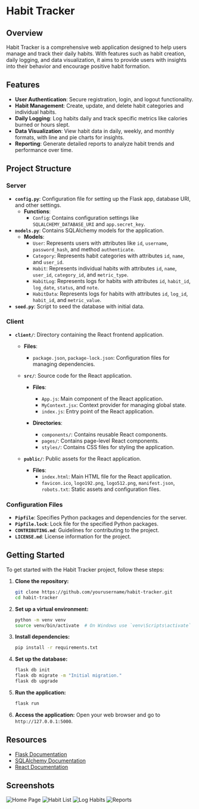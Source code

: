 # Habit Tracker

## Overview

Habit Tracker is a comprehensive web application designed to help users manage and track their daily habits. With features such as habit creation, daily logging, and data visualization, it aims to provide users with insights into their behavior and encourage positive habit formation.

## Features

- **User Authentication**: Secure registration, login, and logout functionality.
- **Habit Management**: Create, update, and delete habit categories and individual habits.
- **Daily Logging**: Log habits daily and track specific metrics like calories burned or hours slept.
- **Data Visualization**: View habit data in daily, weekly, and monthly formats, with line and pie charts for insights.
- **Reporting**: Generate detailed reports to analyze habit trends and performance over time.

## Project Structure

### Server
- **`config.py`**: Configuration file for setting up the Flask app, database URI, and other settings.
  - **Functions**:
    - `Config`: Contains configuration settings like `SQLALCHEMY_DATABASE_URI` and `app.secret_key`.
- **`models.py`**: Contains SQLAlchemy models for the application.
  - **Models**:
    - `User`: Represents users with attributes like `id`, `username`, `password_hash`, and method `authenticate`.
    - `Category`: Represents habit categories with attributes `id`, `name`, and `user_id`.
    - `Habit`: Represents individual habits with attributes `id`, `name`, `user_id`, `category_id`, and `metric_type`.
    - `HabitLog`: Represents logs for habits with attributes `id`, `habit_id`, `log_date`, `status`, and `note`.
    - `HabitData`: Represents logs for habits with attributes `id`, `log_id`, `habit_id`, and `metric_value`.
- **`seed.py`**: Script to seed the database with initial data.
### Client

- **`client/`**: Directory containing the React frontend application.

  - **Files**:
    - `package.json`, `package-lock.json`: Configuration files for managing dependencies.

  - **`src/`**: Source code for the React application.

    - **Files**:

      - `App.js`: Main component of the React application.
      - `MyContext.jsx`: Context provider for managing global state.
      - `index.js`: Entry point of the React application.

    - **Directories**:
      - `components/`: Contains reusable React components.
      - `pages/`: Contains page-level React components.
      - `styles/`: Contains CSS files for styling the application.

  - **`public/`**: Public assets for the React application.
    - **Files**:
      - `index.html`: Main HTML file for the React application.
      - `favicon.ico`, `logo192.png`, `logo512.png`, `manifest.json`, `robots.txt`: Static assets and configuration files.

### Configuration Files

- **`Pipfile`**: Specifies Python packages and dependencies for the server.
- **`Pipfile.lock`**: Lock file for the specified Python packages.
- **`CONTRIBUTING.md`**: Guidelines for contributing to the project.
- **`LICENSE.md`**: License information for the project.

## Getting Started

To get started with the Habit Tracker project, follow these steps:

1. **Clone the repository:**

   ```bash
   git clone https://github.com/yourusername/habit-tracker.git
   cd habit-tracker
   ```

2. **Set up a virtual environment:**

   ```bash
   python -m venv venv
   source venv/bin/activate  # On Windows use `venv\Scripts\activate`
   ```

3. **Install dependencies:**

   ```bash
   pip install -r requirements.txt
   ```

4. **Set up the database:**

   ```bash
   flask db init
   flask db migrate -m "Initial migration."
   flask db upgrade
   ```

5. **Run the application:**

   ```bash
   flask run
   ```

6. **Access the application:**
   Open your web browser and go to `http://127.0.0.1:5000`.

## Resources

- [Flask Documentation](https://flask.palletsprojects.com/)
- [SQLAlchemy Documentation](https://docs.sqlalchemy.org/)
- [React Documentation](https://reactjs.org/)

## Screenshots

![Home Page](client/public/screenshots/home_page.png)
![Habit List](client/public/screenshots/habit_list.png)
![Log Habits](client/public/screenshots/log_habits.png)
![Reports](client/public/screenshots/reports.png)

